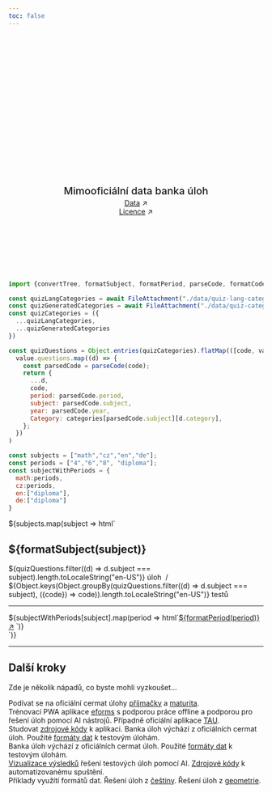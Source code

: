 ```yaml
---
toc: false
---
```


<div class="hero">
  <h1>Cermat úlohy</h1>
  <h2>Mimooficiální data banka úloh</h2>
  <a href="https://cermat.cz/">Data<span style="display: inline-block; margin-left: 0.25rem;">↗︎</span></a>
  <a href="https://prijimacky.cermat.cz/files/files/CZVV_pravidla-vyuziti-webstrankyn.pdf">Licence<span style="display: inline-block; margin-left: 0.25rem;">↗︎</span></a>
</div>

```js
import {convertTree, formatSubject, formatPeriod, parseCode, formatCode, categories} from './utils/quiz-utils.js';

const quizLangCategories = await FileAttachment("./data/quiz-lang-categories.json").json();
const quizGeneratedCategories = await FileAttachment("./data/quiz-categories.json").json();
const quizCategories = ({
  ...quizLangCategories,
  ...quizGeneratedCategories
})

const quizQuestions = Object.entries(quizCategories).flatMap(([code, value]) =>
  value.questions.map((d) => {
    const parsedCode = parseCode(code);
    return {
      ...d,
      code,      
      period: parsedCode.period,      
      subject: parsedCode.subject,
      year: parsedCode.year,
      Category: categories[parsedCode.subject][d.category],
    };
  })
)

const subjects = ["math","cz","en","de"];
const periods = ["4","6","8", "diploma"];
const subjectWithPeriods = {
  math:periods,
  cz:periods,
  en:["diploma"],
  de:["diploma"]
}
```


<!-- Cards with big numbers -->

<div class="grid grid-cols-4">
 ${subjects.map(subject => html`<div class="card grow">
    <h2>${formatSubject(subject)}</h2>    
    <span class="big">${quizQuestions.filter((d) => d.subject === subject).length.toLocaleString("en-US")}</span>
    <span>úloh</span>
    <span class="big">&nbsp;/&nbsp;</span>
    <span class="big">${Object.keys(Object.groupBy(quizQuestions.filter((d) => d.subject === subject), ({code}) => code)).length.toLocaleString("en-US")}</span>
    <span>testů</span>
    <hr/>
    <div class="h-stack h-stack--m h-stack--wrap">
    ${subjectWithPeriods[subject].map(period => html`<a class="h-stack h-stack--xs" href="./quiz-picker-${subject}-${period}">${formatPeriod(period)}<span><span>↗︎</span><span></a>
      `)}
      </div>
  </div>`)}
</div>

---

## Další kroky

Zde je několik nápadů, co byste mohli vyzkoušet…

<div class="grid grid-cols-4">
  <div class="card">
    Podívat se na oficiální cermat úlohy <a href="https://prijimacky.cermat.cz/">příjmačky</a> a <a href="https://maturita.cermat.cz/">maturita</a>.
  </div>
  <div class="card">
    Trénovací PWA aplikace <a href="https://www.eforms.cz/">eforms</a> s podporou práce offline a podporou pro řešení úloh pomocí AI nástrojů. Případně oficiální aplikace <a href="https://tau.cermat.cz/">TAU</a>.
  </div>
  <div class="card">
    Studovat <a href="https://github.com/rsamec/cermat-quiz">zdrojové kódy</a> k aplikaci. Banka úloh výchází z oficiálních cermat úloh. Použité <a href="https://github.com/rsamec/cermat">formáty dat</a> k testovým úlohám.
  </div>
  <div class="card">
     Banka úloh výchází z oficiálních cermat úloh. Použité <a href="https://github.com/rsamec/cermat">formáty dat</a> k testovým úlohám.
  </div>
  <div class="card">
     <a href="https://observablehq.com/@rsamec/cermat-vysledky-ai">Vizualizace výsledků</a> řešení testových úloh pomocí AI. <a href="https://github.com/rsamec/cermat">Zdrojové kódy</a> k automatizovanému spuštění.
  </div>
  <div class="card">
     Příklady využítí formátů dat. Řešení úloh z <a href="https://observablehq.com/@rsamec/c9a-2024">češtiny</a>. Řešení úloh z <a href="https://observablehq.com/@rsamec/m9c-2024">geometrie</a>. 
  </div>
</div>

<style>

.hero {
  display: flex;
  flex-direction: column;
  align-items: center;
  font-family: var(--sans-serif);
  margin: 4rem 0 8rem;
  text-wrap: balance;
  text-align: center;
}

.hero h1 {
  margin: 1rem 0;
  padding: 1rem 0;
  max-width: none;
  font-size: 14vw;
  font-weight: 900;
  line-height: 1;
  background: linear-gradient(30deg, var(--theme-foreground-focus), currentColor);
  -webkit-background-clip: text;
  -webkit-text-fill-color: transparent;
  background-clip: text;
}

.hero h2 {
  margin: 0;
  max-width: 34em;
  font-size: 20px;
  font-style: initial;
  font-weight: 500;
  line-height: 1.5;
  color: var(--theme-foreground-muted);
}

@media (min-width: 640px) {
  .hero h1 {
    font-size: 90px;
  }
}

</style>
